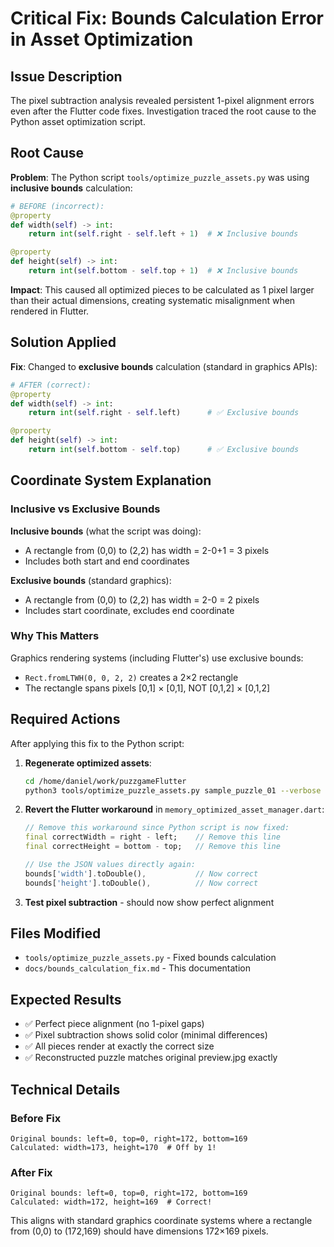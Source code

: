 # Critical Fix: Bounds Calculation Error in Asset Optimization

## Issue Description

The pixel subtraction analysis revealed persistent 1-pixel alignment errors even after the Flutter code fixes. Investigation traced the root cause to the Python asset optimization script.

## Root Cause

**Problem**: The Python script `tools/optimize_puzzle_assets.py` was using **inclusive bounds** calculation:

```python
# BEFORE (incorrect):
@property
def width(self) -> int:
    return int(self.right - self.left + 1)  # ❌ Inclusive bounds

@property  
def height(self) -> int:
    return int(self.bottom - self.top + 1)  # ❌ Inclusive bounds
```

**Impact**: This caused all optimized pieces to be calculated as 1 pixel larger than their actual dimensions, creating systematic misalignment when rendered in Flutter.

## Solution Applied

**Fix**: Changed to **exclusive bounds** calculation (standard in graphics APIs):

```python
# AFTER (correct):
@property
def width(self) -> int:
    return int(self.right - self.left)      # ✅ Exclusive bounds

@property  
def height(self) -> int:
    return int(self.bottom - self.top)      # ✅ Exclusive bounds
```

## Coordinate System Explanation

### Inclusive vs Exclusive Bounds

**Inclusive bounds** (what the script was doing):
- A rectangle from (0,0) to (2,2) has width = 2-0+1 = 3 pixels
- Includes both start and end coordinates

**Exclusive bounds** (standard graphics):
- A rectangle from (0,0) to (2,2) has width = 2-0 = 2 pixels  
- Includes start coordinate, excludes end coordinate

### Why This Matters

Graphics rendering systems (including Flutter's) use exclusive bounds:
- `Rect.fromLTWH(0, 0, 2, 2)` creates a 2×2 rectangle
- The rectangle spans pixels [0,1] × [0,1], NOT [0,1,2] × [0,1,2]

## Required Actions

After applying this fix to the Python script:

1. **Regenerate optimized assets**:
   ```bash
   cd /home/daniel/work/puzzgameFlutter
   python3 tools/optimize_puzzle_assets.py sample_puzzle_01 --verbose
   ```

2. **Revert the Flutter workaround** in `memory_optimized_asset_manager.dart`:
   ```dart
   // Remove this workaround since Python script is now fixed:
   final correctWidth = right - left;    // Remove this line
   final correctHeight = bottom - top;   // Remove this line
   
   // Use the JSON values directly again:
   bounds['width'].toDouble(),           // Now correct
   bounds['height'].toDouble(),          // Now correct
   ```

3. **Test pixel subtraction** - should now show perfect alignment

## Files Modified

- `tools/optimize_puzzle_assets.py` - Fixed bounds calculation
- `docs/bounds_calculation_fix.md` - This documentation

## Expected Results

- ✅ Perfect piece alignment (no 1-pixel gaps)
- ✅ Pixel subtraction shows solid color (minimal differences)
- ✅ All pieces render at exactly the correct size
- ✅ Reconstructed puzzle matches original preview.jpg exactly

## Technical Details

### Before Fix
```
Original bounds: left=0, top=0, right=172, bottom=169
Calculated: width=173, height=170  # Off by 1!
```

### After Fix  
```
Original bounds: left=0, top=0, right=172, bottom=169
Calculated: width=172, height=169  # Correct!
```

This aligns with standard graphics coordinate systems where a rectangle from (0,0) to (172,169) should have dimensions 172×169 pixels.
